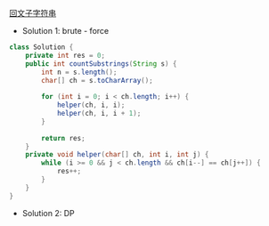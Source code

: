 [回文子字符串](https://leetcode.com/problems/palindromic-substrings/description/)

- Solution 1: brute - force
```java
class Solution {
    private int res = 0;
    public int countSubstrings(String s) {
        int n = s.length();
        char[] ch = s.toCharArray();
        
        for (int i = 0; i < ch.length; i++) {
            helper(ch, i, i);
            helper(ch, i, i + 1);
        }
        
        return res;
    }
    private void helper(char[] ch, int i, int j) {
        while (i >= 0 && j < ch.length && ch[i--] == ch[j++]) {
            res++;
        }
    }
}
```

- Solution 2: DP
